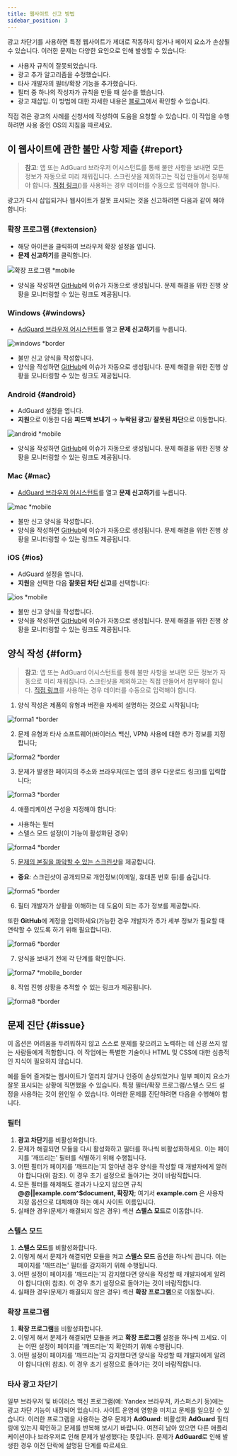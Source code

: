 ```yaml
---
title: 웹사이트 신고 방법
sidebar_position: 3
---
```



광고 차단기를 사용하면 특정 웹사이트가 제대로 작동하지 않거나 페이지 요소가 손상될 수 있습니다. 이러한 문제는 다양한 요인으로 인해 발생할 수 있습니다:

* 사용자 규칙이 잘못되었습니다.
* 광고 추가 알고리즘을 수정했습니다.
* 타사 개발자의 필터/확장 기능을 추가했습니다.
* 필터 중 하나의 작성자가 규칙을 만들 때 실수를 했습니다.
* 광고 재삽입. 이 방법에 대한 자세한 내용은 [블로그](https://adguard.com/blog/ad-reinsertion.html)에서 확인할 수 있습니다.

직접 겪은 광고의 사례를 신청서에 작성하여 도움을 요청할 수 있습니다. 이 작업을 수행하려면 사용 중인 OS의 지침을 따르세요.

## 이 웹사이트에 관한 불만 사항 제출 {#report}

> **참고**: 앱 또는 AdGuard 브라우저 어시스턴트를 통해 불만 사항을 보내면 모든 정보가 자동으로 미리 채워집니다. 스크린샷을 제외하고는 직접 만들어서 첨부해야 합니다. [직접 링크(](https://reports.adguard.com/new_issue.html))를 사용하는 경우 데이터를 수동으로 입력해야 합니다.

광고가 다시 삽입되거나 웹사이트가 잘못 표시되는 것을 신고하려면 다음과 같이 해야 합니다:

### 확장 프로그램 {#extension}

* 해당 아이콘을 클릭하여 브라우저 확장 설정을 엽니다.
* **문제 신고하기**를 클릭합니다.

![확장 프로그램 *mobile](https://cdn.adtidy.org/content/Kb/ad_blocker/guides/extension_issue.png)

* 양식을 작성하면 [GitHub](https://github.com/AdguardTeam/AdguardFilters/issues)에 이슈가 자동으로 생성됩니다. 문제 해결을 위한 진행 상황을 모니터링할 수 있는 링크도 제공됩니다.

### Windows {#windows}

* [AdGuard 브라우저 어시스턴트](/adguard-for-windows/browser-assistant)를 열고 **문제 신고하기**를 누릅니다.

![windows *border](https://cdn.adtidy.org/content/Kb/ad_blocker/guides/browser-assistant.png)

* 불만 신고 양식을 작성합니다.
* 양식을 작성하면 [GitHub](https://github.com/AdguardTeam/AdguardFilters/issues)에 이슈가 자동으로 생성됩니다. 문제 해결을 위한 진행 상황을 모니터링할 수 있는 링크도 제공됩니다.

### Android {#android}

* AdGuard 설정을 엽니다.
* **지원**으로 이동한 다음 **피드백 보내기** → **누락된 광고**/ **잘못된 차단**으로 이동합니다.

![android *mobile](https://cdn.adtidy.org/content/Kb/ad_blocker/guides/android.png)

* 양식을 작성하면 [GitHub](https://github.com/AdguardTeam/AdguardFilters/issues)에 이슈가 자동으로 생성됩니다. 문제 해결을 위한 진행 상황을 모니터링할 수 있는 링크도 제공됩니다.

### Mac {#mac}

* [AdGuard 브라우저 어시스턴트](/adguard-for-mac/browser-assistant)를 열고 **문제 신고하기**를 누릅니다.

![mac *mobile](https://cdn.adtidy.org/content/kb/ad_blocker/guides/browser-assistant-mac.png)

* 불만 신고 양식을 작성합니다.
* 양식을 작성하면 [GitHub](https://github.com/AdguardTeam/AdguardFilters/issues)에 이슈가 자동으로 생성됩니다. 문제 해결을 위한 진행 상황을 모니터링할 수 있는 링크도 제공됩니다.

### iOS {#ios}

* AdGuard 설정을 엽니다.
* **지원**을 선택한 다음 **잘못된 차단 신고**를 선택합니다:

![ios *mobile](https://cdn.adtidy.org/content/Kb/ad_blocker/guides/ios_issue.png)

* 불만 신고 양식을 작성합니다.
* 양식을 작성하면 [GitHub](https://github.com/AdguardTeam/AdguardFilters/issues)에 이슈가 자동으로 생성됩니다. 문제 해결을 위한 진행 상황을 모니터링할 수 있는 링크도 제공됩니다.

## 양식 작성 {#form}

> **참고**: 앱 또는 AdGuard 어시스턴트를 통해 불만 사항을 보내면 모든 정보가 자동으로 미리 채워집니다. 스크린샷을 제외하고는 직접 만들어서 첨부해야 합니다. [직접 링크](https://reports.adguard.com/en/new_issue.html)를 사용하는 경우 데이터를 수동으로 입력해야 합니다.

1. 양식 작성은 제품의 유형과 버전을 자세히 설명하는 것으로 시작됩니다;

![forma1 *border](https://cdn.adtidy.org/content/Kb/ad_blocker/guides/forma1en.png)

2. 문제 유형과 타사 소프트웨어(바이러스 백신, VPN) 사용에 대한 추가 정보를 지정합니다;

![forma2 *border](https://cdn.adtidy.org/content/Kb/ad_blocker/guides/forma2en.png)

3. 문제가 발생한 페이지의 주소와 브라우저(또는 앱의 경우 다운로드 링크)를 입력합니다;

![forma3 *border](https://cdn.adtidy.org/content/Kb/ad_blocker/guides/forma3en.png)

4. 애플리케이션 구성을 지정해야 합니다:
* 사용하는 필터
* 스텔스 모드 설정(이 기능이 활성화된 경우)

![forma4 *border](https://cdn.adtidy.org/content/kb/ad_blocker/guides/forma4en.png)

5. [문제의 본질을 파악할 수 있는 스크린샷](../take-screenshot)을 제공합니다.

* **중요**: 스크린샷이 공개되므로 개인정보(이메일, 휴대폰 번호 등)를 숨깁니다.

![forma5 *border](https://cdn.adtidy.org/content/Kb/ad_blocker/guides/forma5en.png)

6. 필터 개발자가 상황을 이해하는 데 도움이 되는 추가 정보를 제공합니다.

또한 **GitHub**에 계정을 입력하세요(가능한 경우 개발자가 추가 세부 정보가 필요할 때 연락할 수 있도록 하기 위해 필요합니다).

![forma6 *border](https://cdn.adtidy.org/content/Kb/ad_blocker/guides/forma6en.png)

7. 양식을 보내기 전에 각 단계를 확인합니다.

![forma7 *mobile_border](https://cdn.adtidy.org/content/Kb/ad_blocker/guides/forma7en.png)

8. 작업 진행 상황을 추적할 수 있는 링크가 제공됩니다.

![forma8 *border](https://cdn.adtidy.org/content/Kb/ad_blocker/guides/forma8en.png)

## 문제 진단 {#issue}

이 옵션은 어려움을 두려워하지 않고 스스로 문제를 찾으려고 노력하는 데 신경 쓰지 않는 사람들에게 적합합니다. 이 작업에는 특별한 기술이나 HTML 및 CSS에 대한 심층적인 지식이 필요하지 않습니다.

예를 들어 즐겨찾는 웹사이트가 열리지 않거나 인증이 손상되었거나 일부 페이지 요소가 잘못 표시되는 상황에 직면했을 수 있습니다. 특정 필터/확장 프로그램/스텔스 모드 설정을 사용하는 것이 원인일 수 있습니다. 이러한 문제를 진단하려면 다음을 수행해야 합니다.

### **필터**

1. **광고 차단기**를 비활성화합니다.
2. 문제가 해결되면 모듈을 다시 활성화하고 필터를 하나씩 비활성화하세요. 이는 페이지를 '깨뜨리는' 필터를 식별하기 위해 수행됩니다.
3. 어떤 필터가 페이지를 '깨뜨리는'지 알아낸 경우 양식을 작성할 때 개발자에게 알려야 합니다(위 참조). 이 경우 초기 설정으로 돌아가는 것이 바람직합니다.
4. 모든 필터를 해제해도 결과가 나오지 않으면 규칙 **@@||example.com^$document, 확장자**; 여기서 **example.com** 은 사용자 지정 옵션으로 대체해야 하는 예시 사이트 이름입니다.
5. 실패한 경우(문제가 해결되지 않은 경우) 섹션 **스텔스 모드**로 이동합니다.

### **스텔스 모드**

1. **스텔스 모드**를 비활성화합니다.
2. 이렇게 해서 문제가 해결되면 모듈을 켜고 **스텔스 모드** 옵션을 하나씩 끕니다. 이는 페이지를 '깨뜨리는' 필터를 감지하기 위해 수행됩니다.
3. 어떤 설정이 페이지를 '깨뜨리는'지 감지했다면 양식을 작성할 때 개발자에게 알려야 합니다(위 참조). 이 경우 초기 설정으로 돌아가는 것이 바람직합니다.
4. 실패한 경우(문제가 해결되지 않은 경우) 섹션 **확장 프로그램**으로 이동합니다.

### **확장 프로그램**

1. **확장 프로그램**을 비활성화합니다.
2. 이렇게 해서 문제가 해결되면 모듈을 켜고 **확장 프로그램** 설정을 하나씩 끄세요. 이는 어떤 설정이 페이지를 '깨뜨리는'지 확인하기 위해 수행됩니다.
3. 어떤 설정이 페이지를 '깨뜨리는'지 감지했다면 양식을 작성할 때 개발자에게 알려야 합니다(위 참조). 이 경우 초기 설정으로 돌아가는 것이 바람직합니다.

### **타사 광고 차단기**
일부 브라우저 및 바이러스 백신 프로그램(예: Yandex 브라우저, 카스퍼스키 등)에는 광고 차단 기능이 내장되어 있습니다. 사이트 운영에 영향을 미치고 문제를 일으킬 수 있습니다. 이러한 프로그램을 사용하는 경우 문제가 **AdGuard**: 비활성화 **AdGuard** 필터링에 있는지 확인하고 문제를 반복해 보시기 바랍니다. 여전히 남아 있으면 다른 애플리케이션이나 브라우저로 인해 문제가 발생했다는 뜻입니다. 문제가 **AdGuard**로 인해 발생한 경우 이전 단락에 설명된 단계를 따르세요.